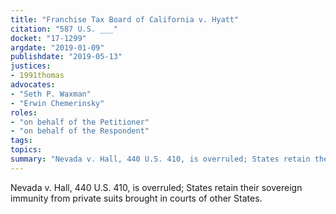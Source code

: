 ```yaml
---
title: "Franchise Tax Board of California v. Hyatt"
citation: "587 U.S. ___"
docket: "17-1299"
argdate: "2019-01-09"
publishdate: "2019-05-13"
justices:
- 1991thomas
advocates:
- "Seth P. Waxman"
- "Erwin Chemerinsky"
roles:
- "on behalf of the Petitioner"
- "on behalf of the Respondent"
tags:
topics:
summary: "Nevada v. Hall, 440 U.S. 410, is overruled; States retain their sovereign immunity from private suits brought in courts of other States."
---
```

Nevada v. Hall, 440 U.S. 410, is overruled; States retain their sovereign immunity from private suits brought in courts of other States.